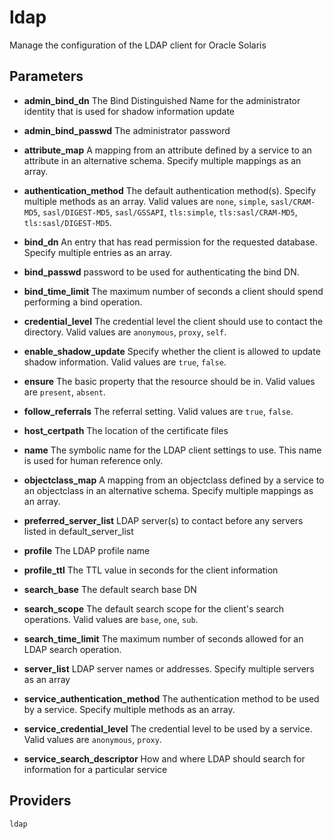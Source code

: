 
ldap
====
Manage the configuration of the LDAP client for Oracle Solaris


Parameters
----------

- **admin_bind_dn**
    The Bind Distinguished Name for the administrator identity that
    is used for shadow information update

- **admin_bind_passwd**
    The administrator password

- **attribute_map**
    A mapping from an attribute defined by a service to an attribute
    in an alternative schema.  Specify multiple mappings as an array.

- **authentication_method**
    The default authentication method(s).  Specify multiple methods
    as an array.
    Valid values are `none`, `simple`, `sasl/CRAM-MD5`, `sasl/DIGEST-MD5`,
    `sasl/GSSAPI`, `tls:simple`, `tls:sasl/CRAM-MD5`, `tls:sasl/DIGEST-MD5`.

- **bind_dn**
    An entry that has read permission for the requested database.
    Specify multiple entries as an array.

- **bind_passwd**
    password to be used for authenticating the bind DN.

- **bind_time_limit**
    The maximum number of seconds a client should spend performing a
    bind operation.

- **credential_level**
    The credential level the client should use to contact the
    directory.
Valid values are `anonymous`, `proxy`, `self`. 

- **enable_shadow_update**
    Specify whether the client is allowed to update shadow
    information.
Valid values are `true`, `false`. 

- **ensure**
    The basic property that the resource should be in.
    Valid values are `present`, `absent`. 

- **follow_referrals**
    The referral setting.
Valid values are `true`, `false`. 

- **host_certpath**
    The location of the certificate files

- **name**
    The symbolic name for the LDAP client settings to use.  This name
    is used for human reference only.

- **objectclass_map**
    A  mapping from an objectclass defined by a service to an
    objectclass in an alternative schema.  Specify multiple mappings
    as an array.

- **preferred_server_list**
    LDAP server(s) to contact before any servers listed in
    default_server_list

- **profile**
    The LDAP profile name

- **profile_ttl**
    The TTL value in seconds for the client information

- **search_base**
    The default search base DN

- **search_scope**
    The default search scope for the client's search operations.
    Valid values are `base`, `one`, `sub`. 

- **search_time_limit**
    The maximum number of seconds allowed for an LDAP search
operation.

- **server_list**
    LDAP server names or addresses.  Specify multiple servers as an
array

- **service_authentication_method**
    The authentication method to be used by a service.  Specify
    multiple methods as an array.

- **service_credential_level**
    The credential level to be used by a service.
    Valid values are `anonymous`, `proxy`. 

- **service_search_descriptor**
    How and where LDAP should search for information for a particular
    service

Providers
---------
    ldap
